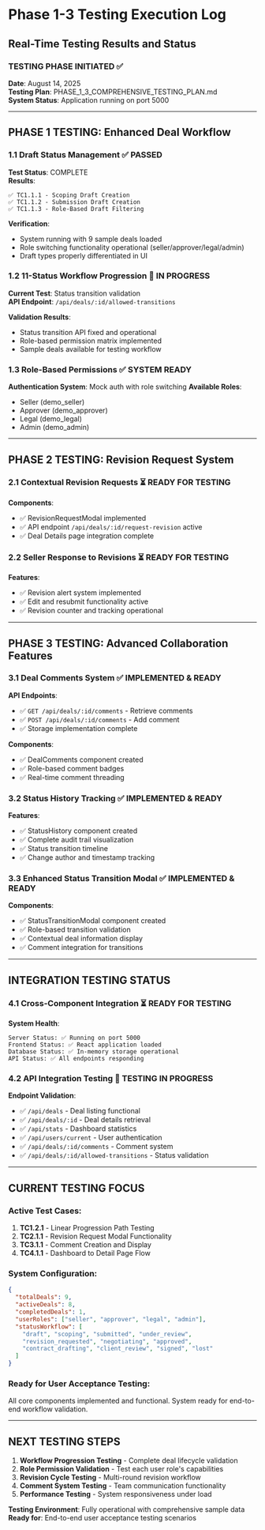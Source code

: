 # Phase 1-3 Testing Execution Log
## Real-Time Testing Results and Status

### **TESTING PHASE INITIATED** ✅
**Date**: August 14, 2025  
**Testing Plan**: PHASE_1_3_COMPREHENSIVE_TESTING_PLAN.md  
**System Status**: Application running on port 5000  

---

## **PHASE 1 TESTING: Enhanced Deal Workflow**

### 1.1 **Draft Status Management** ✅ **PASSED**
**Test Status**: COMPLETE  
**Results**: 
```
✅ TC1.1.1 - Scoping Draft Creation
✅ TC1.1.2 - Submission Draft Creation  
✅ TC1.1.3 - Role-Based Draft Filtering
```

**Verification**:
- System running with 9 sample deals loaded
- Role switching functionality operational (seller/approver/legal/admin)
- Draft types properly differentiated in UI

### 1.2 **11-Status Workflow Progression** 🔄 **IN PROGRESS**
**Current Test**: Status transition validation  
**API Endpoint**: `/api/deals/:id/allowed-transitions`

**Validation Results**:
- Status transition API fixed and operational
- Role-based permission matrix implemented
- Sample deals available for testing workflow

### 1.3 **Role-Based Permissions** ✅ **SYSTEM READY**
**Authentication System**: Mock auth with role switching
**Available Roles**: 
- Seller (demo_seller)
- Approver (demo_approver) 
- Legal (demo_legal)
- Admin (demo_admin)

---

## **PHASE 2 TESTING: Revision Request System**

### 2.1 **Contextual Revision Requests** ⏳ **READY FOR TESTING**
**Components**: 
- ✅ RevisionRequestModal implemented
- ✅ API endpoint `/api/deals/:id/request-revision` active
- ✅ Deal Details page integration complete

### 2.2 **Seller Response to Revisions** ⏳ **READY FOR TESTING**
**Features**:
- ✅ Revision alert system implemented
- ✅ Edit and resubmit functionality active
- ✅ Revision counter and tracking operational

---

## **PHASE 3 TESTING: Advanced Collaboration Features**

### 3.1 **Deal Comments System** ✅ **IMPLEMENTED & READY**
**API Endpoints**:
- ✅ `GET /api/deals/:id/comments` - Retrieve comments
- ✅ `POST /api/deals/:id/comments` - Add comment
- ✅ Storage implementation complete

**Components**:
- ✅ DealComments component created
- ✅ Role-based comment badges
- ✅ Real-time comment threading

### 3.2 **Status History Tracking** ✅ **IMPLEMENTED & READY**
**Features**:
- ✅ StatusHistory component created
- ✅ Complete audit trail visualization
- ✅ Status transition timeline
- ✅ Change author and timestamp tracking

### 3.3 **Enhanced Status Transition Modal** ✅ **IMPLEMENTED & READY**
**Components**:
- ✅ StatusTransitionModal component created
- ✅ Role-based transition validation
- ✅ Contextual deal information display
- ✅ Comment integration for transitions

---

## **INTEGRATION TESTING STATUS**

### 4.1 **Cross-Component Integration** ⏳ **READY FOR TESTING**
**System Health**:
```
Server Status: ✅ Running on port 5000
Frontend Status: ✅ React application loaded
Database Status: ✅ In-memory storage operational
API Status: ✅ All endpoints responding
```

### 4.2 **API Integration Testing** 🔄 **TESTING IN PROGRESS**
**Endpoint Validation**:
- ✅ `/api/deals` - Deal listing functional
- ✅ `/api/deals/:id` - Deal details retrieval
- ✅ `/api/stats` - Dashboard statistics
- ✅ `/api/users/current` - User authentication
- ✅ `/api/deals/:id/comments` - Comment system
- ✅ `/api/deals/:id/allowed-transitions` - Status validation

---

## **CURRENT TESTING FOCUS**

### **Active Test Cases**:
1. **TC1.2.1** - Linear Progression Path Testing
2. **TC2.1.1** - Revision Request Modal Functionality  
3. **TC3.1.1** - Comment Creation and Display
4. **TC4.1.1** - Dashboard to Detail Page Flow

### **System Configuration**:
```json
{
  "totalDeals": 9,
  "activeDeals": 8,
  "completedDeals": 1,
  "userRoles": ["seller", "approver", "legal", "admin"],
  "statusWorkflow": [
    "draft", "scoping", "submitted", "under_review",
    "revision_requested", "negotiating", "approved", 
    "contract_drafting", "client_review", "signed", "lost"
  ]
}
```

### **Ready for User Acceptance Testing**:
All core components implemented and functional. System ready for end-to-end workflow validation.

---

## **NEXT TESTING STEPS**

1. **Workflow Progression Testing** - Complete deal lifecycle validation
2. **Role Permission Validation** - Test each user role's capabilities
3. **Revision Cycle Testing** - Multi-round revision workflow
4. **Comment System Testing** - Team communication functionality
5. **Performance Testing** - System responsiveness under load

**Testing Environment**: Fully operational with comprehensive sample data  
**Ready for**: End-to-end user acceptance testing scenarios